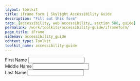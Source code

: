 ```yaml
---
layout: toolkit
title: iframe form | Skylight Accessibility Guide
description: "Fill out this form"
tags: [accessibility, web accessibility, section 508, guide]
permalink: /work/toolkits/accessibility-guide/iframeform/
page_title: iFrame
sidenav: accessibility_guide
content_type: Toolkit
toolkit_name: accessibility-guide
---
```

<div class="example">
  <div class="form-group">
    <label for='fname'>First Name</label>
    <input class='form-control' type='text' id='fname'>
  </div>

  <div class="form-group">
    <label for='mname'>Middle Name</label>
    <input class='form-control' type='text' id='mname'>
  </div>
  <div class="form-group">
    <label for='lname'>Last Name</label>
    <input class='form-control' type='text' id='lname'>
  </div>
</div>